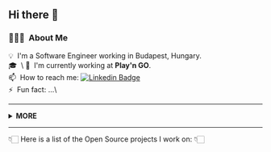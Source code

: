 ## Hi there 👋

### 👨🏻‍💻 &nbsp;About Me  

💡 &nbsp;I'm a Software Engineer working in Budapest, Hungary.\
🎓 &nbsp;\ 
🏢 &nbsp;I'm currently working at **Play'n GO**.\
📫 &nbsp;How to reach me: [![Linkedin Badge](https://img.shields.io/badge/-LinkedIn-blue?style=flat-square&logo=Linkedin&logoColor=white)](https://www.linkedin.com/in/rdarida/)\
⚡️ &nbsp;Fun fact: ...\

---

<details>
  <summary>
    <strong>MORE</strong>
  </summary>
  
  ### 🛠 &nbsp;Tech Stack
  ![HTML](https://img.shields.io/badge/-HTML-05122A?style=flat&logo=HTML5)&nbsp;
  ![CSS](https://img.shields.io/badge/-CSS-05122A?style=flat&logo=CSS3&logoColor=1572B6)&nbsp;
  ![Node.js](https://img.shields.io/badge/-Node.js-05122A?style=flat&logo=node.js)&nbsp;
  ![JavaScript](https://img.shields.io/badge/-JavaScript-05122A?style=flat&logo=javascript)&nbsp;
  ![TypeScript](https://img.shields.io/badge/-TypeScript-05122A?style=flat&logo=typescript)&nbsp;\
  ![Bootstrap](https://img.shields.io/badge/-Bootstrap-05122A?style=flat&logo=bootstrap&logoColor=563D7C)&nbsp;
  ![Material-UI](https://img.shields.io/badge/-Material_UI-05122A?style=flat&logo=material-ui)&nbsp;
  ![React](https://img.shields.io/badge/-React-05122A?style=flat&logo=react)&nbsp;
  ![Gatsby](https://img.shields.io/badge/-Gatsby-05122A?style=flat&logo=gatsby&logoColor=663399)&nbsp;
  ![Angular](https://img.shields.io/badge/-Angular-05122A?style=flat&logo=angular&logoColor=DD1B16)&nbsp;
  ![Pixi.js](https://img.shields.io/badge/-Pixi.js-05122A?style=flat&logo=pixi.js)&nbsp;\
  ![Git](https://img.shields.io/badge/-Git-05122A?style=flat&logo=git)&nbsp;
  ![GitHub](https://img.shields.io/badge/-GitHub-05122A?style=flat&logo=github)&nbsp;
  ![Bitbucket](https://img.shields.io/badge/-Bitbucket-05122A?style=flat&logo=bitbucket&logoColor=2684FF)&nbsp;
  ![SonarCloud](https://img.shields.io/badge/-SonarCloud-05122A?style=flat&logo=sonarcloud)&nbsp;
  ![Jira](https://img.shields.io/badge/-Jira-05122A?style=flat&logo=jira&logoColor=2684FF)&nbsp;\
  ![Visual Studio Code](https://img.shields.io/badge/-Visual%20Studio%20Code-05122A?style=flat&logo=visual-studio-code&logoColor=007ACC)&nbsp;
  ![Photoshop](https://img.shields.io/badge/-Photoshop-05122A?style=flat&logo=adobe-photoshop)&nbsp;
  ![Animate](https://img.shields.io/badge/-Animate-05122A?style=flat&logo=adobe-animate)&nbsp;
  
  ### ⚙️ &nbsp;GitHub Analytics
  ![My github stats](https://github-readme-stats.vercel.app/api?username=rdarida&show_icons=true)
</details>

---
👇🏻 Here is a list of the Open Source projects I work on: 👇🏻

<!--
**rdarida/rdarida** is a ✨ _special_ ✨ repository because its `README.md` (this file) appears on your GitHub profile.

Here are some ideas to get you started:

- 🔭 I’m currently working on ...
- 🌱 I’m currently learning ...
- 👯 I’m looking to collaborate on ...
- 🤔 I’m looking for help with ...
- 💬 Ask me about ...
- 📫 How to reach me: ...
- 😄 Pronouns: ...
- ⚡ Fun fact: ...
-->
